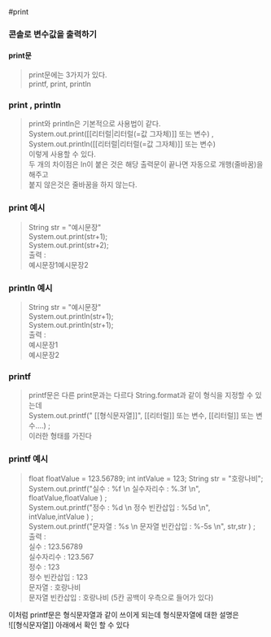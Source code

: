#print
### 콘솔로 변수값을 출력하기
#### print문
> print문에는 3가지가 있다.  
> printf, print, println  

### print , println
> print와 println은 기본적으로 사용법이 같다.  
> System.out.print([[리터럴|리터럴(=값 그자체)]] 또는 변수) ,  
> System.out.println([[리터럴|리터럴(=값 그자체)]] 또는 변수)  
> 이렇게 사용할 수 있다.  
> 두 개의 차이점은 ln이 붙은 것은 해당 출력문이 끝나면 자동으로 개행(줄바꿈)을 해주고  
> 붙지 않은것은 줄바꿈을 하지 않는다.

### print 예시
> String str = "예시문장"  
> System.out.print(str+1);  
> System.out.print(str+2);  
> 출력 :  
> 예시문장1예시문장2

### println 예시
>String str = "예시문장"  
>System.out.println(str+1);  
>System.out.println(str+1);  
>출력 :  
>예시문장1  
>예시문장2

### printf
> printf문은 다른 print문과는 다르다 String.format과 같이 형식을 지정할 수 있는데  
> System.out.printf(" [[형식문자열]]", [[리터럴]] 또는 변수, [[리터럴]] 또는 변수....) ;  
> 이러한 형태를 가진다

### printf 예시
> float floatValue = 123.56789;
> int intValue = 123;
> String str = "호랑나비";
> System.out.printf("실수 : %f  \\n 실수자리수 : %.3f \\n", floatValue,floatValue ) ;  
> System.out.printf("정수 : %d  \\n 정수 빈칸삽입 : %5d \\n", intValue,intValue ) ;  
> System.out.printf("문자열 : %s  \\n 문자열 빈칸삽입 : %-5s \\n", str,str ) ;  
> 출력 :  
> 실수 : 123.56789  
> 실수자리수 : 123.567  
> 정수 : 123  
> 정수 빈칸삽입 :      123  
> 문자열 : 호랑나비  
> 문자열 빈칸삽입 : 호랑나비     (5칸 공백이 우측으로 들어가 있다)  

이처럼 printf문은 형식문자열과 같이 쓰이게 되는데 형식문자열에 대한 설명은  
![[형식문자열]] 아래에서 확인 할 수 있다